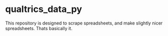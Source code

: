 # qualtrics_data_py
This repository is designed to scrape spreadsheets, and make slightly nicer spreadsheets.
Thats basically it.

